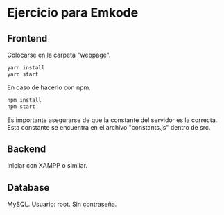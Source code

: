 # Ejercicio para Emkode

## Frontend
Colocarse en la carpeta "webpage".

```bash
yarn install
yarn start
```

En caso de hacerlo con npm.

```bash
npm install
npm start
```

Es importante asegurarse de que la constante del servidor es la correcta.
Esta constante se encuentra en el archivo "constants.js" dentro de src.

## Backend
Iniciar con XAMPP o similar.

## Database
MySQL.
Usuario: root.
Sin contraseña.